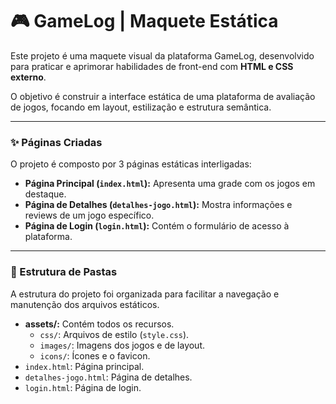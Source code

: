 # 🎮 GameLog | Maquete Estática

Este projeto é uma maquete visual da plataforma GameLog, desenvolvido para praticar e aprimorar habilidades de front-end com **HTML e CSS externo**.

O objetivo é construir a interface estática de uma plataforma de avaliação de jogos, focando em layout, estilização e estrutura semântica.

---

### ✨ Páginas Criadas

O projeto é composto por 3 páginas estáticas interligadas:

* **Página Principal (`index.html`):** Apresenta uma grade com os jogos em destaque.
* **Página de Detalhes (`detalhes-jogo.html`):** Mostra informações e reviews de um jogo específico.
* **Página de Login (`login.html`):** Contém o formulário de acesso à plataforma.

---

### 📁 Estrutura de Pastas

A estrutura do projeto foi organizada para facilitar a navegação e manutenção dos arquivos estáticos.

-   **assets/:** Contém todos os recursos.
    -   `css/`: Arquivos de estilo (`style.css`).
    -   `images/`: Imagens dos jogos e de layout.
    -   `icons/`: Ícones e o favicon.
-   `index.html`: Página principal.
-   `detalhes-jogo.html`: Página de detalhes.
-   `login.html`: Página de login.
